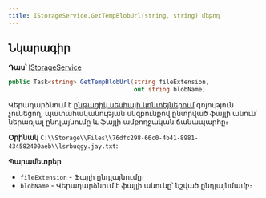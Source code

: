 ```yaml
---
title: IStorageService.GetTempBlobUrl(string, string) մեթոդ  
---
```


## Նկարագիր

**Դաս՝** [IStorageService](../IStorageService.md)

```c#
public Task<string> GetTempBlobUrl(string fileExtension, 
                                   out string blobName)
```

Վերադարձնում է [ընթացիկ սեսիայի կոնտեյներում](Container.md) գոյություն չունեցող, պատահականության սկզբունքով ընտրված ֆայլի անուն՝ ներառյալ ընդլայնումը և ֆայլի ամբողջական ճանապարհը։

**Օրինակ** `C:\\Storage\\Files\\76dfc298-66c0-4b41-8981-434582400aeb\\lsrbuqgy.jay.txt`:

**Պարամետրեր**

* `fileExtension` - Ֆայլի ընդլայնումը։
* `blobName` - Վերադարձնում է ֆայլի անունը՝ նշված ընդլայնմամբ։

